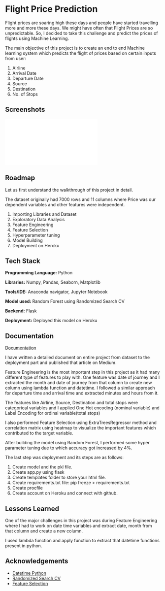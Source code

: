 
# Flight Price Prediction 

Flight prices are soaring high these days and people have started
travelling more and more these days. We might have often that Flight
Prices are so unpredictable. So, I decided to take this challenge and 
predict the prices of flights using Machine Learning.

The main objective of this project is to create an end to end Machine
learning system which predicts the flight of prices based on certain
inputs from user:

1) Airline
2) Arrival Date
3) Departure Date
4) Source
5) Destination
6) No. of Stops
## Screenshots

![App Screenshot](file:///C:/Users/sameer/Downloads/WhatsApp%20Image%202021-11-10%20at%209.00.03%20AM-converted.pdf)


## Roadmap
 Let us first understand the walkthrough of this project in detail.

The dataset originally had 7000 rows and 11 columns where Price was our dependent variables and other features were independent.
1) Importing Libraries and Dataset
2) Exploratory Data Analysis
3) Feature Engineering
4) Feature Selection
5) Hyperparameter tuning
6) Model Building
7) Deployment on Heroku





## Tech Stack

**Programming Language:** Python

**Libraries:** Numpy, Pandas, Seaborn, Matplotlib

**Tools/IDE:** Anaconda navigator, Jupyter Notebook

**Model used:** Random Forest using Randomized Search CV

**Backend:** Flask

**Deployment:** Deployed this model on Heroku
## Documentation

[Documentation](https://medium.com/@sameerkumar21635/flight-price-prediction-with-deployment-7d2f2b151fcc)

I have written a detailed document on entire project from dataset to
the deployment part and published that article on Medium.

Feature Engineering is the most important step in this project as it had many different type of features to play with. One feature was date of journey and I extracted the month and date of journey from that column to create new column using lambda function and datetime. I followed a similar approach for departure time and arrival time and extracted minutes and hours from it.

The features like Airline, Source, Destination and total stops were categorical variables and I applied One Hot encoding (nominal variable) and Label Encoding for ordinal variable(total stops)

I also performed Feature Selection using ExtraTreesRegressor method and correlation matrix using heatmap to visualize the important features which contributed to the target variable.

After building the model using Random Forest, I performed some hyper parameter tuning due to which accuracy got increased by 4%.

The last step was deployment and its steps are as follows:

1) Create model and the pkl file.
2) Create app.py using flask
3) Create templates folder to store your html file.
4) Create requirements.txt file: pip freeze > requirements.txt
5) Create procfile
6) Create account on Heroku and connect with github.
## Lessons Learned

One of the major challenges in this project was during Feature Engineering where I had to work on date time variables and extract date, month from that column and create a new column.

I used lambda function and apply function to extract that datetime functions present in python.


## Acknowledgements

 - [Datetime Python](https://docs.python.org/3/library/datetime.html)
 - [Randomized Search CV](https://scikit-learn.org/stable/modules/generated/sklearn.model_selection.RandomizedSearchCV.html)
 - [Feature Selection](https://machinelearningmastery.com/feature-selection-with-real-and-categorical-data/)

